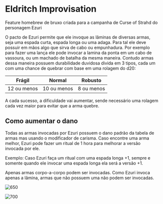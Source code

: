 # Eldritch Improvisation
Feature homebrew de bruxo criada para a campanha de Curse of Strahd do personagem Ezuri

O pacto de Ezuri permite que ele invoque as lâminas de diversas armas, seja uma espada curta, espada longa ou uma adaga.
Para tal ele deve possuir em mãos algo que sirva de cabo ou empunhadura.
Por exemplo para fazer uma lança ele pode invocar a lamina da ponta em um cabo de vassoura, ou um machado de batalha da mesma maneira.
Contudo armas dessa maneira possuem durabilidade duvidosa divida em 3 tipos, cada um com uma chance de quebrar com base em uma rolagem do d20:

| Frágil      | Normal      | Robusto |
| :-----------: | :-----------: | :-------: |
| 12 ou menos | 10 ou menos | 8 ou menos |

A cada sucesso, a dificuldade vai aumentar, sende necessário uma rolagem cada vez maior para evitar que a arma quebre.

## Como aumentar o dano

Todas as armas invocadas por Ezuri possuem o dano padrão da tabela de armas mas usando o modificador de carisma.
Caso encontre uma arma melhor, Ezuri pode fazer um ritual de 1 hora para melhorar a versão invocada por ele. 

Exemplo: Caso Ezuri faça um ritual com uma espada longa +1, sempre e somente quando ele invocar uma espada longa ela será a versão +1.

Apenas armas corpo-a-corpo podem ser invocadas. Como Ezuri invoca apenas a lâmina, armas que não possuem uma não podem ser invocadas.


![650](https://preview.redd.it/bfj0ocrv32181.jpg?width=640&crop=smart&auto=webp&s=55a602f43376eefb265e155a447a34759183de82)

![700](https://i.redd.it/i6fleakkvxn31.jpg)
